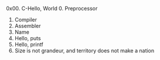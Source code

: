 0x00. C-Hello, World
0. Preprocessor
1. Compiler 
2. Assembler
3. Name
4. Hello, puts
5. Hello, printf
6. Size is not grandeur, and territory does not make a nation

